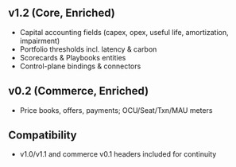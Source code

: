 ## v1.2 (Core, Enriched)
- Capital accounting fields (capex, opex, useful life, amortization, impairment)
- Portfolio thresholds incl. latency & carbon
- Scorecards & Playbooks entities
- Control-plane bindings & connectors

## v0.2 (Commerce, Enriched)
- Price books, offers, payments; OCU/Seat/Txn/MAU meters

## Compatibility
- v1.0/v1.1 and commerce v0.1 headers included for continuity

